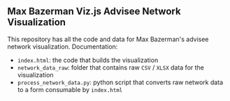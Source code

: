 ## Max Bazerman Viz.js Advisee Network Visualization

This repository has all the code and data for Max Bazerman's advisee network visualization. Documentation: 

* `index.html`: the code that builds the visualization 
* `network_data_raw`: folder that contains raw `CSV` / `XLSX` data for the visualization 
* `process_network_data.py`: python script that converts raw network data to a form consumable by `index.html`